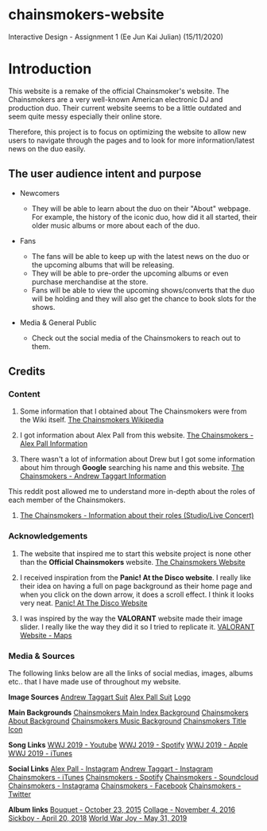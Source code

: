 # chainsmokers-website
Interactive Design - Assignment 1 (Ee Jun Kai Julian) (15/11/2020)

# Introduction
This website is a remake of the official Chainsmoker's website. The Chainsmokers are a very well-known American electronic DJ and production duo. Their current website seems to be a little outdated and seem quite messy especially their online store.

Therefore, this project is to focus on optimizing the website to allow new users to navigate through the pages and to look for more information/latest news on the duo easily.

## The user audience intent and purpose

* Newcomers
    * They will be able to learn about the duo on their "About" webpage. For example, the history of the iconic duo, how did it all started, their older music albums or more about each of the duo.

* Fans
    * The fans will be able to keep up with the latest news on the duo or the upcoming albums that will be releasing.
    * They will be able to pre-order the upcoming albums or even purchase merchandise at the store.
    * Fans will be able to view the upcoming shows/converts that the duo will be holding and they will also get the chance to book slots for the shows.

* Media & General Public
    * Check out the social media of the Chainsmokers to reach out to them.


## Credits

### Content
1. Some information that I obtained about The Chainsmokers were from the Wiki itself.
[The Chainsmokers Wikipedia](https://en.wikipedia.org/wiki/The_Chainsmokers)

1. I got information about Alex Pall from this website.
[The Chainsmokers - Alex Pall Information](https://www.imdb.com/name/nm7353508/) 

1. There wasn't a lot of information about Drew but I got some information about him through **Google** searching his name and this website. 
[The Chainsmokers - Andrew Taggart Information](https://www.forbes.com/profile/drew-taggart/?sh=3753077a1fa4)

This reddit post allowed me to understand more in-depth about the roles of each member of the Chainsmokers.
1. [The Chainsmokers - Information about their roles (Studio/Live Concert)](https://www.reddit.com/r/EDM/comments/5et1qy/what_exactly_does_alex_pall_of_the_chainsmokers_do/)

### Acknowledgements
1. The website that inspired me to start this website project is none other than the **Official Chainsmokers** website.
[The Chainsmokers Website](https://www.thechainsmokers.com/)

1. I received inspiration from the **Panic! At the Disco website**. I really like their idea on having a full on page background as their home page and when you click on the down arrow, it does a scroll effect. I think it looks very neat. 
[Panic! At The Disco Website](https://panicatthedisco.com/)

1. I was inspired by the way the **VALORANT** website made their image slider. I really like the way they did it so I tried to replicate it.
[VALORANT Website - Maps](https://playvalorant.com/en-sg/maps/)

### Media & Sources
The following links below are all the links of social medias, images, albums etc.. that I have made use of throughout my website.

**Image Sources**
[Andrew Taggart Suit](https://www.pinterest.co.uk/pin/818951513467715611/)
[Alex Pall Suit](https://celebs.infoseemedia.com/alex-pall/alex-pall-2/)
[Logo](https://commons.wikimedia.org/wiki/File:Chainsmokers_Logo.png)

**Main Backgrounds**
[Chainsmokers Main Index Background](https://wallpapercave.com/the-chainsmokers-wallpapers)
[Chainsmokers About Background](https://wallpaperaccess.com/the-chain-smokers)
[Chainsmokers Music Background](https://www.vanityfair.com/style/2020/08/chainsmokers-hamptons-restaurant-scrutiny)
[Chainsmokers Title Icon](https://commons.wikimedia.org/wiki/File:The_Chainsmokers_Logo_2018.png)

**Song Links**
[WWJ 2019 - Youtube](https://www.youtube.com/playlist?list=PLxKHVMqMZqUQQvTlCOlvD5I_z4mQf_m93)
[WWJ 2019 - Spotify](https://open.spotify.com/album/01GR4NL5O5CZM51k0aejKD?autoplay=true&v=L)
[WWJ 2019 - Apple](https://music.apple.com/us/playlist/world-war-joy/pl.3a5d775b00a945e3a4b41bb5d15ea006)
[WWJ 2019 - iTunes](https://music.apple.com/us/album/world-war-joy/1489350461)

**Social Links**
[Alex Pall - Instagram](https://www.instagram.com/alexpall/)
[Andrew Taggart - Instagram](https://www.instagram.com/drewtaggart/)
[Chainsmokers - iTunes](https://itunes.apple.com/us/artist/the-chainsmokers/id580391756?ign-mpt=uo%3D4)
[Chainsmokers - Spotify](https://open.spotify.com/artist/69GGBxA162lTqCwzJG5jLp)
[Chainsmokers - Soundcloud](https://soundcloud.com/thechainsmokers)
[Chainsmokers - Instagrama](http://www.instagram.com/thechainsmokers)
[Chainsmokers - Facebook](https://www.facebook.com/thechainsmokers)
[Chainsmokers - Twitter](https://twitter.com/thechainsmokers)

**Album links**
[Bouquet - October 23, 2015](https://open.spotify.com/playlist/31VNey88t7VRLpdBepztS2)
[Collage - November 4, 2016](https://open.spotify.com/playlist/7ukIyoyCalZTKoYzPM2892)
[Sickboy - April 20, 2018](https://open.spotify.com/album/6ZvDJs17O3woQirttKRYCG)
[World War Joy - May 31, 2019](https://open.spotify.com/playlist/28l2IUIh7KDW3qzCesOSqd)